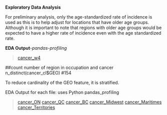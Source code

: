 **Exploratory Data Analysis** 

For preliminary analysis, only the age-standardized rate of incidence is used as this is to help adjust for locations that have older age groups. Although it is important to note that regions with older age groups would be expected to have a higher rate of incidence even with the age standardized rate.

**EDA Output**_-pandas-profiling_

>[cancer_w4](https://github.com/OROY97/CIND820-OR/blob/Preliminary/output_w4.html)


##count number of region in occupation and cancer
n_distinct(cancer_cl$GEO)
#154

To reduce cardinality of the GEO feature, it is stratified.

EDA Output for each file:
uses Python pandas_profiling 

>[cancer_ON](https://github.com/OROY97/CIND820-OR/blob/Preliminary/output_ON%20(1).html)
>[cancer_QC](https://github.com/OROY97/CIND820-OR/blob/Preliminary/output_QC%20(1).html)
>[cancer_BC](https://github.com/OROY97/CIND820-OR/blob/Preliminary/output_BC%20(1).html)
>[cancer_Midwest](https://github.com/OROY97/CIND820-OR/blob/Preliminary/output_midwest%20(1).html)
>[cancer_Maritimes](https://github.com/OROY97/CIND820-OR/blob/Preliminary/output_maritimes%20(1).html)
>[cancer_Territories](https://github.com/OROY97/CIND820-OR/blob/Preliminary/output_territories%20(1).html)


